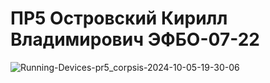 # ПР5 Островский Кирилл Владимирович ЭФБО-07-22
![Running-Devices-pr5_corpsis-2024-10-05-19-30-06](https://github.com/user-attachments/assets/069d13d4-9725-4293-8de5-9e3c23f0e172)
